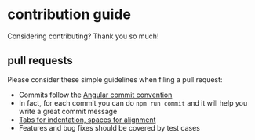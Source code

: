 # contribution guide

Considering contributing? Thank you so much!

## pull requests

Please consider these simple guidelines when filing a pull request:

* Commits follow the [Angular commit convention](https://github.com/angular/angular.js/blob/master/CONTRIBUTING.md#-git-commit-guidelines)
* In fact, for each commit you can do `npm run commit` and it will help you write a great commit message
* [Tabs for indentation, spaces for alignment](https://gist.github.com/saibotsivad/06021a81865226cfc140)
* Features and bug fixes should be covered by test cases

